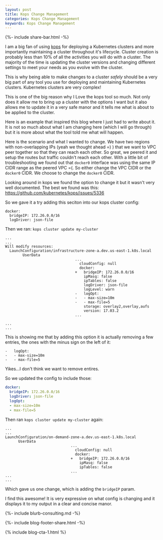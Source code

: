 ```yaml
---
layout: post
title: Kops Change Management
categories: Kops Change Management
keywords: Kops Change Management
---
```

{%- include share-bar.html -%}

I am a big fan of using [kops](https://github.com/kubernetes/kops) for deploying
a Kubernetes clusters and more importantly maintaining a cluster throughout it's lifecycle.
Cluster creation is probably less than 10% of all the activities you will do with
a cluster.  The majority of the time is updating the cluster versions and changing
different settings to meet your needs as you evolve with the cluster.

This is why being able to make changes to a cluster *safely* should be a very
big part of any tool you use for deploying and maintaining Kubernetes clusters.  Kubernetes
clusters are very complex!

This is one of the big reason why I Love the kops tool so much.  Not only does it allow
me to bring up a cluster with the options I want but it also allows me to update it
in a very safe manor and it tells me what is about to be applied to the cluster.

Here is an example that inspired this blog where I just had to write about it.  It
is not so much about what I am changing here (which I will go through) but it is
more about what the tool told me what will happen.

Here is the scenario and what I wanted to change.  We have two regions with non-overlapping
IPs (yeah we thought ahead =) ) that we want to VPC peer together so that they can reach each other.
So great, we peered it and setup the routes but traffic couldn't reach each other.
With a little bit of troubleshooting we found out that `docker0` interface was using
the same IP CIDR range as the peered VPC =(.  So either change the VPC CIDR or the
`docker0` CIDR.  We choose to change the `docker0` CIDR.

Looking around in kops we found the option to change it but it wasn't very well
documented.  The best we found was this: https://github.com/kubernetes/kops/issues/5336

So we gave it a try adding this seciton into our kops cluster config:

```
docker:
  bridgeIP: 172.26.0.0/16
  logDriver: json-file
```

Then we ran: `kops cluster update my-cluster`

```
...
...
Will modify resources:
  LaunchConfiguration/infrastructure-zone-a.dev.us-east-1.k8s.local
        UserData            
                                ...
                                  cloudConfig: null
                                  docker:
                                +   bridgeIP: 172.26.0.0/16
                                    ipMasq: false
                                    ipTables: false
                                    logDriver: json-file
                                    logLevel: warn
                                -   logOpt:
                                -   - max-size=10m
                                -   - max-file=5
                                    storage: overlay2,overlay,aufs
                                    version: 17.03.2
                                ...

...
...
```  

This is showing me that by adding this option it is actually removing a few entries,
the ones with the minus sign on the left of it:

```
-   logOpt:
-   - max-size=10m
-   - max-file=5
```

Yikes...I don't think we want to remove entires.

So we updated the config to include those:

```yaml
docker:
  bridgeIP: 172.26.0.0/16
  logDriver: json-file
  logOpt:
  - max-size=10m
  - max-file=5
```

Then ran `kops cluster update my-cluster` again:

```
...
...
LaunchConfiguration/on-demand-zone-a.dev.us-east-1.k8s.local
      UserData            
                              ...
                                cloudConfig: null
                                docker:
                              +   bridgeIP: 172.26.0.0/16
                                  ipMasq: false
                                  ipTables: false
                              ...
...
...                            
```

Which gave us one change, which is adding the `bridgeIP` param.

I find this awesome!  It is very expressive on what config is changing and it displays
it to my output in a clear and concise manor.

{%- include blurb-consulting.md -%}

<!-- Blog footer share -->
{%- include blog-footer-share.html -%}

{% include blog-cta-1.html %}
